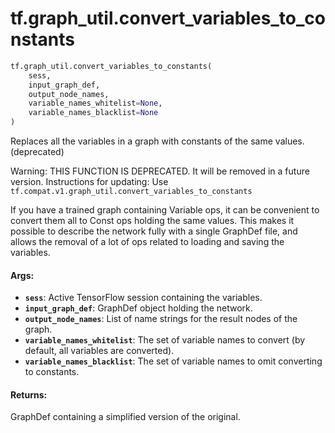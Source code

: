 <div itemscope itemtype="http://developers.google.com/ReferenceObject">
<meta itemprop="name" content="tf.graph_util.convert_variables_to_constants" />
<meta itemprop="path" content="Stable" />
</div>

# tf.graph_util.convert_variables_to_constants

``` python
tf.graph_util.convert_variables_to_constants(
    sess,
    input_graph_def,
    output_node_names,
    variable_names_whitelist=None,
    variable_names_blacklist=None
)
```

Replaces all the variables in a graph with constants of the same values. (deprecated)

Warning: THIS FUNCTION IS DEPRECATED. It will be removed in a future version.
Instructions for updating:
Use `tf.compat.v1.graph_util.convert_variables_to_constants`

If you have a trained graph containing Variable ops, it can be convenient to
convert them all to Const ops holding the same values. This makes it possible
to describe the network fully with a single GraphDef file, and allows the
removal of a lot of ops related to loading and saving the variables.

#### Args:

* <b>`sess`</b>: Active TensorFlow session containing the variables.
* <b>`input_graph_def`</b>: GraphDef object holding the network.
* <b>`output_node_names`</b>: List of name strings for the result nodes of the graph.
* <b>`variable_names_whitelist`</b>: The set of variable names to convert (by default,
                            all variables are converted).
* <b>`variable_names_blacklist`</b>: The set of variable names to omit converting
                            to constants.


#### Returns:

GraphDef containing a simplified version of the original.